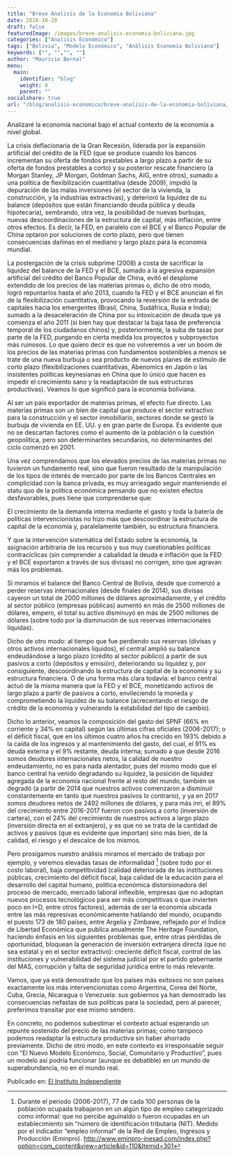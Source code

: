 ```yaml
---
title: "Breve Analisis de la Economia Boliviana"
date: 2018-10-28
draft: false
featuredImage: /images/breve-analisis-economia-boliviana.jpg
categories: ["Analisis Economico"]
tags: ["Bolivia", "Modelo Económico", "Análisis Economía Boliviana"]
keywords: ["", "","", ""]
author: "Mauricio Bernal"
menu:
  main:
    identifier: "blog"
    weight: 0 
    parent: ""
socialshare: true
url: "/blog/analisis-economico/breve-analisis-de-la-economia-boliviana/"
---
```


Analizaré la economía nacional bajo el actual contexto de la economía a nivel global.

La crisis deflacionaria de la Gran Recesión, liderada por la expansión artificial del crédito de la FED (que se produce cuando los bancos incrementan su oferta de fondos prestables a largo plazo a partir de su oferta de fondos prestables a corto) y su posterior rescate financiero (a Morgan Stanley, JP Morgan, Goldman Sachs, AIG, entre otros), sumado a una política de flexibilización cuantitativa (desde 2009), impidió la depuración de las malas inversiones (el sector de la vivienda, la construcción, y la industrias extractivas), y deterioró la liquidez de su balance (depósitos que están financiando deuda pública y deuda hipotecaria), sembrando, otra vez, la posibilidad de nuevas burbujas, nuevas descoordinaciones de la estructura de capital, más inflación, entre otros efectos. Es decir, la FED, en paralelo con el BCE y el Banco Popular de China optaron por soluciones de corto plazo, pero que tienen consecuencias dañinas en el mediano y largo plazo para la economía mundial.

La postergación de la crisis subprime (2008) a costa de sacrificar la liquidez del balance de la FED y el BCE, sumado a la agresiva expansión artificial del crédito del Banco Popular de China, evitó el desplome extendido de los precios de las materias primas o, dicho de otro modo, logró repuntarlos hasta el año 2013, cuando la FED y el BCE anuncian el fin de la flexibilización cuantitativa, provocando la reversión de la entrada de capitales hacia los emergentes (Brasil, China, Sudáfrica, Rusia e India); sumado a la desaceleración de China por su intoxicación de deuda que ya comienza el año 2011 (si bien hay que destacar la baja tasa de preferencia temporal de los ciudadanos chinos) y, posteriormente, la suba de tasas por parte de la FED, purgando en cierta medida los proyectos y subproyectos más ruinosos. Lo que quiero decir es que no volveremos a ver un boom de los precios de las materias primas con fundamentos sostenibles a menos se trate de una nueva burbuja o sea producto de nuevos planes de estímulo de corto plazo (flexibilizaciones cuantitativas, Abenomics en Japón o las insistentes políticas keynesianas en China que lo único que hacen es impedir el crecimiento sano y la readaptación de sus estructuras productivas). Veamos lo que significó para la economía boliviana.

Al ser un país exportador de materias primas, el efecto fue directo. Las materias primas son un bien de capital que produce el sector extractivo para la construcción y el sector inmobiliario, sectores donde se gestó la burbuja de vivienda en EE. UU. y en gran parte de Europa. Es evidente que no se descartan factores como el aumento de la población o la cuestión geopolítica, pero son determinantes secundarios, no determinantes del ciclo comenzó en 2001.

Una vez comprendamos que los elevados precios de las materias primas no tuvieron un fundamento real, sino que fueron resultado de la manipulación de los tipos de interés de mercado por parte de los Bancos Centrales en complicidad con la banca privada, es muy arriesgado seguir manteniendo el statu quo de la política económica pensando que no existen efectos desfavorables, pues tiene que comprenderse que:

El crecimiento de la demanda interna mediante el gasto y toda la batería de políticas intervencionistas no hizo más que descoordinar la estructura de capital de la economía y, paralelamente también, su estructura financiera.

Y que la intervención sistemática del Estado sobre la economía, la asignación arbitraria de los recursos y sus muy cuestionables políticas contracíclicas (sin comprender a cabalidad la deuda e inflación que la FED y el BCE exportaron a través de sus divisas) no corrigen, sino que agravan más los problemas.

Si miramos el balance del Banco Central de Bolivia, desde que comenzó a perder reservas internacionales (desde finales de 2014), sus divisas cayeron un total de 2000 millones de dólares aproximadamente, y el crédito al sector público (empresas públicas) aumentó en más de 2500 millones de dólares, empero, el total su activo disminuyó en más de 2500 millones de dólares (sobre todo por la disminución de sus reservas internacionales líquidas).

Dicho de otro modo: al tiempo que fue perdiendo sus reservas (divisas y otros activos internacionales líquidos), el central amplió su balance endeudándose a largo plazo (crédito al sector público) a partir de sus pasivos a corto (depósitos y emisión), deteriorando su liquidez y, por consiguiente, descoordinando la estructura de capital de la economía y su estructura financiera. O de una forma más clara todavía: el banco central actuó de la misma manera que la FED y el BCE, monetizando activos de largo plazo a partir de pasivos a corto, envileciendo la moneda y comprometiendo la liquidez de su balance (acrecentando el riesgo de crédito de la economía y vulnerando la estabilidad del tipo de cambio).

Dicho lo anterior, veamos la composición del gasto del SPNF (66% en corriente y 34% en capital) según las últimas cifras oficiales (2006-2017); o el déficit fiscal, que en los últimos cuatro años ha crecido en 193% debido a la caída de los ingresos y al mantenimiento del gasto, del cual, el 91% es deuda externa y el 9% restante, deuda interna; sumado a que desde 2016 somos deudores internacionales netos, la calidad de nuestro endeudamiento, no es para nada alentador, pues del mismo modo que el banco central ha venido degradando su liquidez, la posición de liquidez agregada de la economía nacional frente al resto del mundo, también se degradó (a partir de 2014 que nuestros activos comenzaron a disminuir constantemente en tanto que nuestros pasivos lo contrario), y ya en 2017 somos deudores netos de 2492 millones de dólares, y para más inri, el 89% del crecimiento entre 2016-2017 fueron con pasivos a corto (inversión de cartera), con el 24% del crecimiento de nuestros activos a largo plazo (inversión directa en el extranjero), y es que no se trata de la cantidad de activos y pasivos (que es evidente que importan) sino más bien, de la calidad, el riesgo y el descalce de los mismos.

Pero prosigamos nuestro análisis miramos el mercado de trabajo por ejemplo, y veremos elevadas tasas de informalidad [^1] (sobre todo por el costo laboral), baja competitividad (calidad deteriorada de las instituciones públicas, crecimiento del déficit fiscal, baja calidad de la educación para el desarrollo del capital humano, política económica distorsionadora del proceso de mercado, mercado laboral inflexible, empresas que no adoptan nuevos procesos tecnológicos para ser más competitivas o que invierten poco en I+D, entre otros factores), además de ser la economía ubicada entre las más represivas económicamente hablando del mundo, ocupando el puesto 173 de 180 países, entre Argelia y Zimbawe, reflejado por el Índice de Libertad Económica que publica anualmente The Heritage Foundation, haciendo énfasis en los siguientes problemas que, entre otras pérdidas de oportunidad, bloquean la generación de inversión extranjera directa (que no sea estatal y en el sector extractivo): creciente déficit fiscal, control de las instituciones y vulnerabilidad del sistema judicial por el partido gobernante del MAS, corrupción y falta de seguridad jurídica entre lo más relevante.

Vamos, que ya está demostrado que los países más exitosos no son países exactamente los más intervencionistas como Argentina, Corea del Norte, Cuba, Grecia, Nicaragua o Venezuela: sus gobiernos ya han demostrado las consecuencias nefastas de sus políticas para la sociedad, pero al parecer, preferimos transitar por ese mismo sendero.

En concreto, no podemos subestimar el contexto actual esperando un repunte sostenido del precio de las materias primas; como tampoco podemos readaptar la estructura productiva sin haber ahorrado previamente. Dicho de otro modo, en este contexto es irresponsable seguir con “El Nuevo Modelo Económico, Social, Comunitario y Productivo”, pues un modelo así podría funcionar (aunque es debatible) en un mundo de superabundancia, no en el mundo real.

Publicado en: [El Instituto Independiente](https://independent.typepad.com/elindependent/2018/10/breve-an%C3%A1lisis-de-la-situaci%C3%B3n-econ%C3%B3mica-de-bolivia.html)

[^1]: Durante el periodo (2006-2017), 77 de cada 100 personas de la población ocupada trabajaron en un algún tipo de empleo categorizado como informal: que no percibe aguinaldo o fueron ocupadas en un establecimiento sin “número de identificación tributaria (NIT). Medido por el indicador “empleo informal” de la Red de Empleo, Ingresos y Producción (Eminpro). http://www.eminpro-inesad.com/index.php?option=com_content&view=article&id=110&Itemid=301
